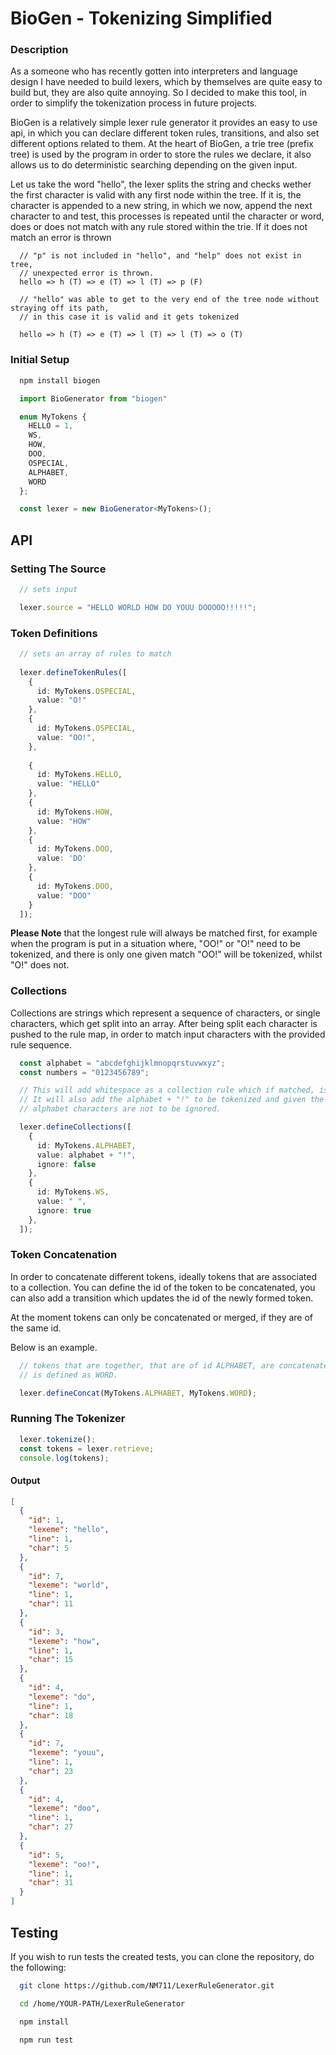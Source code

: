 # BioGen - Tokenizing Simplified

### Description

As a someone who has recently gotten into interpreters and language design I have needed to build lexers,
which by themselves are quite easy to build but, they are also quite annoying. So I decided to make this
tool, in order to simplify the tokenization process in future projects.

BioGen is a relatively simple lexer rule generator it provides an easy to use api, in which you can declare
different token rules, transitions, and also set different options related to them.
At the heart of BioGen, a trie tree (prefix tree) is used by the program in order to store the rules we declare, it also allows us to do deterministic searching depending on the given input.

Let us take the word "hello", the lexer splits the string and checks wether the first character is valid
with any first node within the tree. If it is, the character is appended to a new string, in which we now,
append the next character to and test, this processes is repeated until the character or word, does or does not match with any rule stored within the trie. If it does not match an error is thrown

```
  // "p" is not included in "hello", and "help" does not exist in tree,
  // unexpected error is thrown.
  hello => h (T) => e (T) => l (T) => p (F) 

  // "hello" was able to get to the very end of the tree node without straying off its path,
  // in this case it is valid and it gets tokenized

  hello => h (T) => e (T) => l (T) => l (T) => o (T)
```

### Initial Setup

```bash
  npm install biogen
```

```ts
  import BioGenerator from "biogen"

  enum MyTokens {
    HELLO = 1,
    WS,
    HOW,
    DOO,
    OSPECIAL,
    ALPHABET,
    WORD
  };

  const lexer = new BioGenerator<MyTokens>();
```

## API

### Setting The Source

```ts
  // sets input

  lexer.source = "HELLO WORLD HOW DO YOUU DOOOOO!!!!!";
```

### Token Definitions

```ts
  // sets an array of rules to match
  
  lexer.defineTokenRules([
    {
      id: MyTokens.OSPECIAL,
      value: "O!"
    },
    {
      id: MyTokens.OSPECIAL,
      value: "OO!",
    },
 
    {
      id: MyTokens.HELLO,
      value: "HELLO"
    },
    {
      id: MyTokens.HOW,
      value: "HOW"
    },
    {
      id: MyTokens.DOO,
      value: 'DO'
    },
    {
      id: MyTokens.DOO,
      value: "DOO"
    }
  ]);
```

**Please Note** that the longest rule will always be matched first, for example
when the program is put in a situation where, "OO!" or "O!" need to be tokenized, and there is only one
given match "OO!" will be tokenized, whilst "O!" does not.

### Collections
Collections are strings which represent a sequence of characters, 
or single characters, which get split into an array. 
After being split each character is pushed to the rule map, in order to match input characters with the
provided rule sequence.

```ts
  const alphabet = "abcdefghijklmnopqrstuvwxyz";
  const numbers = "0123456789";

  // This will add whitespace as a collection rule which if matched, is to be ignored.
  // It will also add the alphabet + "!" to be tokenized and given the alphabet id, in this case
  // alphabet characters are not to be ignored.

  lexer.defineCollections([
    {
      id: MyTokens.ALPHABET,
      value: alphabet + "!",
      ignore: false
    },
    {
      id: MyTokens.WS,
      value: " ",
      ignore: true
    },
  ]);
```

### Token Concatenation

In order to concatenate different tokens, ideally tokens that are associated to a collection. You can define
the id of the token to be concatenated, you can also add a transition which updates the id of the newly formed
token.

At the moment tokens can only be concatenated or merged, if they are of the same id.

Below is an example.


```ts
  // tokens that are together, that are of id ALPHABET, are concatenated to form another token whose id
  // is defined as WORD.

  lexer.defineConcat(MyTokens.ALPHABET, MyTokens.WORD);
```

### Running The Tokenizer

```ts
  lexer.tokenize();
  const tokens = lexer.retrieve;
  console.log(tokens);
```

#### **Output**

```json
[
  {
    "id": 1,
    "lexeme": "hello",
    "line": 1,
    "char": 5
  },
  {
    "id": 7,
    "lexeme": "world",
    "line": 1,
    "char": 11
  },
  {
    "id": 3,
    "lexeme": "how",
    "line": 1,
    "char": 15
  },
  {
    "id": 4,
    "lexeme": "do",
    "line": 1,
    "char": 18
  },
  {
    "id": 7,
    "lexeme": "youu",
    "line": 1,
    "char": 23
  },
  {
    "id": 4,
    "lexeme": "doo",
    "line": 1,
    "char": 27
  },
  {
    "id": 5,
    "lexeme": "oo!",
    "line": 1,
    "char": 31
  }
]
```

## Testing

If you wish to run tests the created tests,
you can clone the repository, do the following:

```bash
  git clone https://github.com/NM711/LexerRuleGenerator.git

  cd /home/YOUR-PATH/LexerRuleGenerator

  npm install

  npm run test
```
